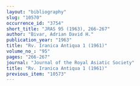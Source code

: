 ```yaml
---
layout: "bibliography"
slug: "10570"
occurrence_id: "3754"
short_title: "JRAS 95 (1963), 266-267"
author: "Bivar, Adrian David H."
publication_year: "1963"
title: "Rv. Iranica Antiqua 1 (1961)"
volume_no_: "95"
pages: "266-267"
journal: "Journal of the Royal Asiatic Society"
title: "Rv. Iranica Antiqua 1 (1961)"
previous_item: "10573"
---
```

